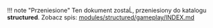 ﻿!!! note "Przeniesione"
    Ten dokument zostaĹ‚ przeniesiony do katalogu **structured**.
    Zobacz spis: [modules/structured/gameplay/INDEX.md](../modules/structured/gameplay/INDEX.md)
